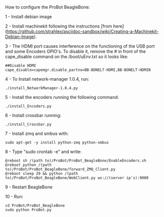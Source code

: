 How to configure the ProBot BeagleBone:

1 - Install debian image

2 - Install machinekit following the instructions [from here] (https://github.com/strahlex/asciidoc-sandbox/wiki/Creating-a-Machinekit-Debian-Image).

3 - The HDMI port causes interference on the functioning of the USB port and some Encoders GPIO's. To disable it, remove the # in front of the cape_disable command on the /boot/uEnv.txt so it looks like: 

    ##Disable HDMI
    cape_disable=capemgr.disable_partno=BB-BONELT-HDMI,BB-BONELT-HDMIN

4 - To Install network-manager 1.0.4, run:

	./install_NetworkManager-1.0.4.py
	
5 - Install the encoders running the following command:
	
	./install_Encoders.py
	
6 - Install crossbar running:

	./install_Crossbar.py
	
7 - Install zmq and smbus with:
    
    sudo apt-get -y install python-zmq python-smbus

8 - Type "sudo crontab -e" and write:

	@reboot sh /(path to)/ProBot/ProBot_BeagleBone/EnableEncoders.sh
	@reboot python /(path to)/ProBot/ProBot_BeagleBone/forward_ZMQ_Client.py
	@reboot sleep 20 && python /(path to)/ProBot/ProBot_BeagleBone/WebClient.py ws://(server ip's):9000

9 - Restart BeagleBone	

10 - Run:

	cd ProBot/ProBot_BeagleBone
	sudo python ProBot.py
